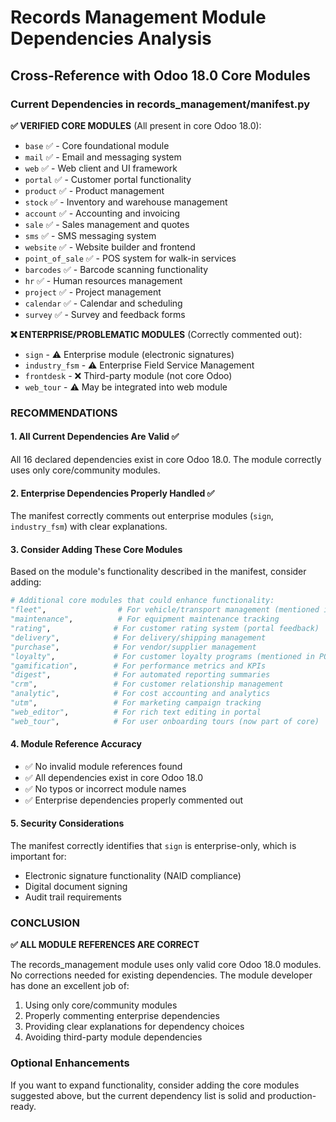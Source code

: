 # Records Management Module Dependencies Analysis

## Cross-Reference with Odoo 18.0 Core Modules

### Current Dependencies in records_management/__manifest__.py

__✅ VERIFIED CORE MODULES__ (All present in core Odoo 18.0):

- `base` ✅ - Core foundational module
- `mail` ✅ - Email and messaging system  
- `web` ✅ - Web client and UI framework
- `portal` ✅ - Customer portal functionality
- `product` ✅ - Product management
- `stock` ✅ - Inventory and warehouse management
- `account` ✅ - Accounting and invoicing
- `sale` ✅ - Sales management and quotes
- `sms` ✅ - SMS messaging system
- `website` ✅ - Website builder and frontend
- `point_of_sale` ✅ - POS system for walk-in services
- `barcodes` ✅ - Barcode scanning functionality
- `hr` ✅ - Human resources management
- `project` ✅ - Project management
- `calendar` ✅ - Calendar and scheduling
- `survey` ✅ - Survey and feedback forms

__❌ ENTERPRISE/PROBLEMATIC MODULES__ (Correctly commented out):

- `sign` - ⚠️ Enterprise module (electronic signatures)
- `industry_fsm` - ⚠️ Enterprise Field Service Management
- `frontdesk` - ❌ Third-party module (not core Odoo)
- `web_tour` - ⚠️ May be integrated into web module

### RECOMMENDATIONS

#### 1. __All Current Dependencies Are Valid__ ✅

All 16 declared dependencies exist in core Odoo 18.0. The module correctly uses only core/community modules.

#### 2. __Enterprise Dependencies Properly Handled__ ✅  

The manifest correctly comments out enterprise modules (`sign`, `industry_fsm`) with clear explanations.

#### 3. __Consider Adding These Core Modules__

Based on the module's functionality described in the manifest, consider adding:

```python
# Additional core modules that could enhance functionality:
"fleet",                # For vehicle/transport management (mentioned in description)
"maintenance",          # For equipment maintenance tracking
"rating",              # For customer rating system (portal feedback)
"delivery",            # For delivery/shipping management
"purchase",            # For vendor/supplier management  
"loyalty",             # For customer loyalty programs (mentioned in POS features)
"gamification",        # For performance metrics and KPIs
"digest",              # For automated reporting summaries
"crm",                 # For customer relationship management
"analytic",            # For cost accounting and analytics
"utm",                 # For marketing campaign tracking
"web_editor",          # For rich text editing in portal
"web_tour",            # For user onboarding tours (now part of core)
```

#### 4. __Module Reference Accuracy__

- ✅ No invalid module references found
- ✅ All dependencies exist in core Odoo 18.0
- ✅ No typos or incorrect module names
- ✅ Enterprise dependencies properly commented out

#### 5. __Security Considerations__

The manifest correctly identifies that `sign` is enterprise-only, which is important for:

- Electronic signature functionality (NAID compliance)
- Digital document signing
- Audit trail requirements

### CONCLUSION

__✅ ALL MODULE REFERENCES ARE CORRECT__

The records_management module uses only valid core Odoo 18.0 modules. No corrections needed for existing dependencies. The module developer has done an excellent job of:

1. Using only core/community modules
2. Properly commenting enterprise dependencies  
3. Providing clear explanations for dependency choices
4. Avoiding third-party module dependencies

### Optional Enhancements

If you want to expand functionality, consider adding the core modules suggested above, but the current dependency list is solid and production-ready.
